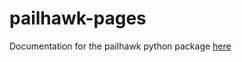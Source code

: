 # pailhawk-pages
Documentation for the pailhawk python package <a href="ezrabc.github.io/pailhawk-pages/pailhawk.html">here</a>
